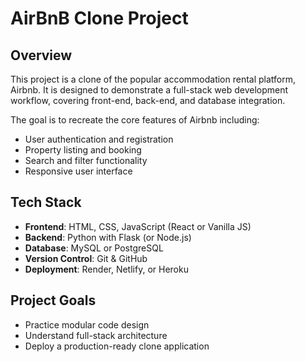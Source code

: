 # AirBnB Clone Project

## Overview
This project is a clone of the popular accommodation rental platform, Airbnb. It is designed to demonstrate a full-stack web development workflow, covering front-end, back-end, and database integration.

The goal is to recreate the core features of Airbnb including:
- User authentication and registration
- Property listing and booking
- Search and filter functionality
- Responsive user interface

## Tech Stack
- **Frontend**: HTML, CSS, JavaScript (React or Vanilla JS)
- **Backend**: Python with Flask (or Node.js)
- **Database**: MySQL or PostgreSQL
- **Version Control**: Git & GitHub
- **Deployment**: Render, Netlify, or Heroku

## Project Goals
- Practice modular code design
- Understand full-stack architecture
- Deploy a production-ready clone application
